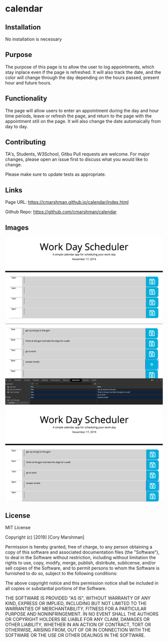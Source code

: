 # calendar

## Installation

No installation is necessary

## Purpose
The purpose of this page is to allow the user to log appointments, which stay inplace even if the page is refreshed. It will also track the date, and the color will change through the day depending on the hours passed, present hour and future hours. 

## Functionality
The page will allow users to enter an appointment during the day and hour time periods, leave or refresh the page, and return to the page with the appointment still on the page. It will also change the date automaically from day to day. 

## Contributing
TA's, Students, W3School, Gitbu
Pull requests are welcome. For major changes, please open an issue first to discuss what you would like to change.

Please make sure to update tests as appropriate.

## Links
Page URL: https://cmarshman.github.io/calendar/index.html

Github Repo: https://github.com/cmarshman/calendar

## Images

![Page_Opening](assets/images/page_opening.png)

![Local_Storage](assets/images/local_storage.png)

![Returning_to_Page](assets/images/return_to_page.png)


## License
MIT License

Copyright (c) [2019] [Cory Marshman]

Permission is hereby granted, free of charge, to any person obtaining a copy
of this software and associated documentation files (the "Software"), to deal
in the Software without restriction, including without limitation the rights
to use, copy, modify, merge, publish, distribute, sublicense, and/or sell
copies of the Software, and to permit persons to whom the Software is
furnished to do so, subject to the following conditions:

The above copyright notice and this permission notice shall be included in all
copies or substantial portions of the Software.

THE SOFTWARE IS PROVIDED "AS IS", WITHOUT WARRANTY OF ANY KIND, EXPRESS OR
IMPLIED, INCLUDING BUT NOT LIMITED TO THE WARRANTIES OF MERCHANTABILITY,
FITNESS FOR A PARTICULAR PURPOSE AND NONINFRINGEMENT. IN NO EVENT SHALL THE
AUTHORS OR COPYRIGHT HOLDERS BE LIABLE FOR ANY CLAIM, DAMAGES OR OTHER
LIABILITY, WHETHER IN AN ACTION OF CONTRACT, TORT OR OTHERWISE, ARISING FROM,
OUT OF OR IN CONNECTION WITH THE SOFTWARE OR THE USE OR OTHER DEALINGS IN THE
SOFTWARE.